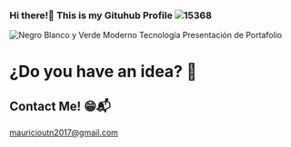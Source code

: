 ### Hi there!👋 This is my Gituhub Profile ![15368](https://user-images.githubusercontent.com/106267352/221077862-2809652a-d3d1-48fa-be3f-991560617210.png)

![Negro Blanco y Verde Moderno Tecnología Presentación de Portafolio](https://user-images.githubusercontent.com/106267352/221073818-13079405-37bb-4789-9d01-75a15604170c.gif)

# ¿Do you have an idea? 🤔
## Contact Me! 😁📬

mauricioutn2017@gmail.com
<!--
**MauricioSor/MauricioSor** is a ✨ _special_ ✨ repository because its `README.md` (this file) appears on your GitHub profile.

Here are some ideas to get you started:

- 🔭 I’m currently working on ...
- 🌱 I’m currently learning ...
- 👯 I’m looking to collaborate on ...
- 🤔 I’m looking for help with ...
- 💬 Ask me about ...
- 📫 How to reach me: ...
- 😄 Pronouns: ...
- ⚡ Fun fact: ...
-->
